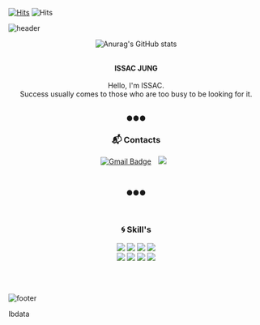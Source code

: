 [![Hits](https://hits.seeyoufarm.com/api/count/incr/badge.svg?url=https%3A%2F%2Fgithub.com%2Fchief7852&count_bg=%2379C83D&title_bg=%23555555&icon=&icon_color=%23E7E7E7&title=hits&edge_flat=false)](https://hits.seeyoufarm.com)
     ![Hits](https://img.shields.io/github/followers/chief7852?label=Follow)

![header](https://capsule-render.vercel.app/api?type=waving&&color=gradient&height=200&section=header&fontSize=90)

<div align = "center">

![Anurag's GitHub stats](https://github-readme-stats.vercel.app/api?username=chief7852&show_icons=true&theme=radical)

<br/>
<strong>ISSAC JUNG</strong><br><br>
Hello, I'm ISSAC.<br>
Success usually comes to those who are too busy to be looking for it.


<br/>


    
<br/>    
    
●●●




    
### :mailbox_with_mail: Contacts
    
[![Gmail Badge](https://img.shields.io/badge/Gmail-d14836?style=flat-square&logo=Gmail&logoColor=white&link=mailto:chief7852@naver.com)](mailto:chief7852@naver.com)
<a href="https://sac4686.tistory.com/">
    <img 
        src="http://img.shields.io/badge/-Tistory-black?style=flat&logo=Tistory&link=https://sac4686.tistory.com/"
        style="height : auto; margin-left : 10px; margin-right : 10px;"/>
</a>
  
<br/>

●●●

<br/>

### :cyclone: Skill's 
    
<img src="https://img.shields.io/badge/Java-★★★☆☆-0696D7?style=flat-square&logo=Java&logoColor=white"/>
<img src="https://img.shields.io/badge/Oracle-★★★☆☆-F80000?style=flat-square&logo=Oracle&logoColor=black"/>
<img src="https://img.shields.io/badge/HTML-★★★☆☆-E34F26?style=flat-square&logo=HTML5&logoColor=white"/>
<img src="https://img.shields.io/badge/CSS-★★☆☆☆-1572B6?style=flat-square&logo=CSS3&logoColor=white"/><br>
<img src="https://img.shields.io/badge/JavaScript-★★☆☆☆-F7DF1E?style=flat-square&logo=JavaScript&logoColor=white"/>
<img src="https://img.shields.io/badge/jQuery-★★★★☆-0769AD?style=flat-square&logo=jQuery&logoColor=white"/>
<img src="https://img.shields.io/badge/Amazon AWS-★★☆☆☆-232F3E?style=flat-square&logo=AmazonAWS&logoColor=white"/>
<img src="https://img.shields.io/badge/Spring-★★★☆☆-6DB33F?style=flat-square&logo=Spring&logoColor=white"/>

</div>

<br/><br/>

![footer](https://capsule-render.vercel.app/api?type=waving&&color=gradient&height=100&section=footer&fontSize=90)



Ibdata

